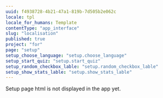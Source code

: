 ```yaml
---
uuid: f4938728-4b21-47a1-819b-7d505b2e062c
locale: tpl
locale_for_humans: Template
contentType: "app_interface"
slug: "localisation"
published: true
project: "for"
page: "setup"
setup_choose_language: "setup.choose_language"
setup_start_quiz: "setup.start_quiz"
setup_random_checkbox_lable: "setup.random_checkbox_lable"
setup_show_stats_lable: "setup.show_stats_lable"
---
```

Setup page html is not displayed in the app yet.